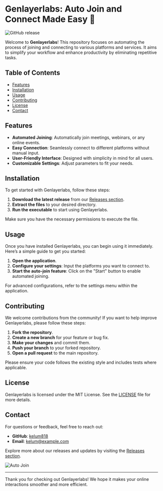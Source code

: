 # Genlayerlabs: Auto Join and Connect Made Easy 🚀

![GitHub release](https://img.shields.io/github/release/kelum818/Genlayerlabs.svg)

Welcome to **Genlayerlabs**! This repository focuses on automating the process of joining and connecting to various platforms and services. It aims to simplify your workflow and enhance productivity by eliminating repetitive tasks. 

## Table of Contents

- [Features](#features)
- [Installation](#installation)
- [Usage](#usage)
- [Contributing](#contributing)
- [License](#license)
- [Contact](#contact)

## Features

- **Automated Joining**: Automatically join meetings, webinars, or any online events.
- **Easy Connection**: Seamlessly connect to different platforms without manual input.
- **User-Friendly Interface**: Designed with simplicity in mind for all users.
- **Customizable Settings**: Adjust parameters to fit your needs.

## Installation

To get started with Genlayerlabs, follow these steps:

1. **Download the latest release** from our [Releases section](https://github.com/kelum818/Genlayerlabs/releases).
2. **Extract the files** to your desired directory.
3. **Run the executable** to start using Genlayerlabs.

Make sure you have the necessary permissions to execute the file.

## Usage

Once you have installed Genlayerlabs, you can begin using it immediately. Here’s a simple guide to get you started:

1. **Open the application**.
2. **Configure your settings**: Input the platforms you want to connect to.
3. **Start the auto-join feature**: Click on the "Start" button to enable automated joining.

For advanced configurations, refer to the settings menu within the application.

## Contributing

We welcome contributions from the community! If you want to help improve Genlayerlabs, please follow these steps:

1. **Fork the repository**.
2. **Create a new branch** for your feature or bug fix.
3. **Make your changes** and commit them.
4. **Push your branch** to your forked repository.
5. **Open a pull request** to the main repository.

Please ensure your code follows the existing style and includes tests where applicable.

## License

Genlayerlabs is licensed under the MIT License. See the [LICENSE](LICENSE) file for more details.

## Contact

For questions or feedback, feel free to reach out:

- **GitHub**: [kelum818](https://github.com/kelum818)
- **Email**: kelum@example.com

Explore more about our releases and updates by visiting the [Releases section](https://github.com/kelum818/Genlayerlabs/releases). 

![Auto Join](https://via.placeholder.com/800x400?text=Auto+Join+Feature)

---

Thank you for checking out Genlayerlabs! We hope it makes your online interactions smoother and more efficient.